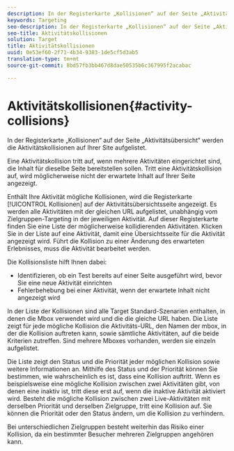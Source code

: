 ```yaml
---
description: In der Registerkarte „Kollisionen“ auf der Seite „Aktivitätsübersicht“ werden die Aktivitätskollisionen auf Ihrer Site aufgelistet.
keywords: Targeting
seo-description: In der Registerkarte „Kollisionen“ auf der Seite „Aktivitätsübersicht“ werden die Aktivitätskollisionen auf Ihrer Site aufgelistet.
seo-title: Aktivitätskollisionen
solution: Target
title: Aktivitätskollisionen
uuid: 0e53ef60-2f71-4b34-9383-1de5cf5d3ab5
translation-type: tm+mt
source-git-commit: 8bd57fb3bb467d8dae50535b6c367995f2acabac

---
```



# Aktivitätskollisionen{#activity-collisions}

In der Registerkarte „Kollisionen“ auf der Seite „Aktivitätsübersicht“ werden die Aktivitätskollisionen auf Ihrer Site aufgelistet.

Eine Aktivitätskollision tritt auf, wenn mehrere Aktivitäten eingerichtet sind, die Inhalt für dieselbe Seite bereitstellen sollen. Tritt eine Aktivitätskollision auf, wird möglicherweise nicht der erwartete Inhalt auf Ihrer Seite angezeigt.

Enthält Ihre Aktivität mögliche Kollisionen, wird die Registerkarte [!UICONTROL Kollisionen] auf der Aktivitätsübersichtsseite angezeigt. Es werden alle Aktivitäten mit der gleichen URL aufgelistet, unabhängig vom Zielgruppen-Targeting in der jeweiligen Aktivität. Auf dieser Registerkarte finden Sie eine Liste der möglicherweise kollidierenden Aktivitäten. Klicken Sie in der Liste auf eine Aktivität, damit eine Übersichtsseite für die Aktivität angezeigt wird. Führt die Kollision zu einer Änderung des erwarteten Erlebnisses, muss die Aktivität bearbeitet werden.

Die Kollisionsliste hilft Ihnen dabei:

* Identifizieren, ob ein Test bereits auf einer Seite ausgeführt wird, bevor Sie eine neue Aktivität einrichten
* Fehlerbehebung bei einer Aktivität, wenn der erwartete Inhalt nicht angezeigt wird

In der Liste der Kollisionen sind alle Target Standard-Szenarien enthalten, in denen die Mbox verwendet wird und die die gleiche URL haben. Die Liste zeigt für jede mögliche Kollision die Aktivitäts-URL, den Namen der mbox, in der die Kollision auftreten kann, sowie sämtliche Aktivitäten, auf die beide Kriterien zutreffen. Sind mehrere Mboxes vorhanden, werden sie einzeln aufgelistet.

Die Liste zeigt den Status und die Priorität jeder möglichen Kollision sowie weitere Informationen an. Mithilfe des Status und der Priorität können Sie bestimmen, wie wahrscheinlich es ist, dass eine Kollision auftritt. Wenn es beispielsweise eine mögliche Kollision zwischen zwei Aktivitäten gibt, von denen eine inaktiv ist, tritt diese erst auf, wenn die inaktive Aktivität aktiviert wird. Besteht die mögliche Kollision zwischen zwei Live-Aktivitäten mit derselben Priorität und derselben Zielgruppe, tritt eine Kollision auf. Sie können die Priorität oder den Status ändern, um die Kollision zu verhindern.

Bei unterschiedlichen Zielgruppen besteht weiterhin das Risiko einer Kollision, da ein bestimmter Besucher mehreren Zielgruppen angehören kann.
